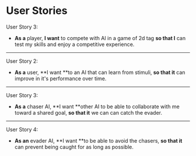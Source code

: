 # User Stories

User Story 3:

* **As a** player, **I want** to compete with AI in a game of 2d tag **so that I** can test my skills and enjoy a competitive experience.

------

User Story 2:

* **As a** user, **I want **to  an AI that can learn from stimuli, **so that it** can improve in it's performance over time.

------

User Story 3:

* **As a** chaser AI, **I want **other AI to be able to collaborate with me toward a shared goal, **so that it** we can can catch the evader.

------

User Story 4:

* **As an** evader AI, **I want **to be able to avoid the chasers, **so that it** can prevent being caught for as long as possible.